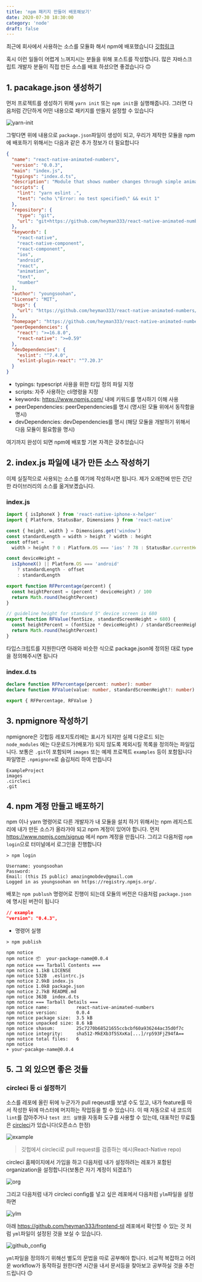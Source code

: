 ```yaml
---
title: 'npm 패키지 만들어 배포해보기'
date: 2020-07-30 18:30:00
category: 'node'
draft: false
---
```


최근에 회사에서 사용하는 소스를 모듈화 해서 npm에 배포했습니다
[깃헙링크](https://github.com/heyman333/react-native-animated-numbers)

혹시 이런 일들이 어렵게 느껴지시는 분들을 위해 포스트를 작성합니다. 많은 자바스크립트 개발자 분들이 직접 만든 소스를 배포 하셨으면 좋겠습니다 🙃

## 1. pacakage.json 생성하기

먼저 프로젝트를 생성하기 위해 `yarn init` 또는 `npm init`을 실행해줍니다. 그러면 다음처럼 간단하게 어떤 내용으로 패키지를 만들지 설정할 수 있습니다

![yarn-init](images/yarn_init.png)

그렇다면 위에 내용으로 `package.json`파일이 생성이 되고, 우리가 제작한 모듈을 npm에 배포하기 위해서는 다음과 같은 추가 정보가 더 필요합니다

```json
{
  "name": "react-native-animated-numbers",
  "version": "0.0.3",
  "main": "index.js",
  "typings": "index.d.ts",
  "description": "Module that shows number changes through simple animation",
  "scripts": {
    "lint": "yarn eslint .",
    "test": "echo \"Error: no test specified\" && exit 1"
  },
  "repository": {
    "type": "git",
    "url": "git+https://github.com/heyman333/react-native-animated-numbers"
  },
  "keywords": [
    "react-native",
    "react-native-component",
    "react-component",
    "ios",
    "android",
    "react",
    "animation",
    "text",
    "number"
  ],
  "author": "youngsoohan",
  "license": "MIT",
  "bugs": {
    "url": "https://github.com/heyman333/react-native-animated-numbers/issues"
  },
  "homepage": "https://github.com/heyman333/react-native-animated-numbers/blob/master/README.md",
  "peerDependencies": {
    "react": ">=16.8.0",
    "react-native": ">=0.59"
  },
  "devDependencies": {
    "eslint": "^7.4.0",
    "eslint-plugin-react": "^7.20.3"
  }
}
```

- typings: typescript 사용을 위한 타입 정의 파일 지정
- scripts: 자주 사용하는 cli명령을 지정
- keywords: https://www.npmjs.com/ 내에 키워드를 명시하기 이해 사용
- peerDependencies: peerDependencies를 명시 (명시된 모듈 위에서 동작함을 명시)
- devDependencies: devDependencies를 명시 (해당 모듈을 개발하기 위해서 다음 모듈이 필요함을 명시)

여기까지 완성이 되면 npm에 배포할 기본 자격은 갖추었습니다

## 2. index.js 파일에 내가 만든 소스 작성하기

이제 실질적으로 사용되는 소스를 여기에 작성하시면 됩니다. 제가 오래전에 만든 간단한 라이브러리의 소스를 옮겨보곘습니다.

### index.js

```js
import { isIphoneX } from 'react-native-iphone-x-helper'
import { Platform, StatusBar, Dimensions } from 'react-native'

const { height, width } = Dimensions.get('window')
const standardLength = width > height ? width : height
const offset =
  width > height ? 0 : Platform.OS === 'ios' ? 78 : StatusBar.currentHeight // iPhone X style SafeAreaView size in portrait

const deviceHeight =
  isIphoneX() || Platform.OS === 'android'
    ? standardLength - offset
    : standardLength

export function RFPercentage(percent) {
  const heightPercent = (percent * deviceHeight) / 100
  return Math.round(heightPercent)
}

// guideline height for standard 5" device screen is 680
export function RFValue(fontSize, standardScreenHeight = 680) {
  const heightPercent = (fontSize * deviceHeight) / standardScreenHeight
  return Math.round(heightPercent)
}
```

타입스크립트를 지원한다면 아래와 비슷한 식으로 package.json에 정의된 대로 type을 정의해주시면 됩니다

### index.d.ts

```ts
declare function RFPercentage(percent: number): number
declare function RFValue(value: number, standardScreenHeight?: number): number

export { RFPercentage, RFValue }
```

## 3. npmignore 작성하기

npmignore은 깃헙등 레포지토리에는 표시가 되지만 실제 다운로드 되는 `node_modules` 에는 다운로드가(배포가) 되지 않도록 제외시킬 목록을 정의하는 파일입니다.
보통은 `.git`이 포함되며 `images` 또는 예제 프로젝트 `examples` 등이 포함됩니다 파일명은 `.npmignore`로 숨김처리 하여 만듭니다

```
ExampleProject
images
.circleci
.git
```

## 4. npm 계정 만들고 배포하기

npm 이나 yarn 명령어로 다른 개발자가 내 모듈을 설치 하기 위해서는 npm 레지스트리에 내가 만든 소스가 올라가야 되고 npm 계정이 있어야 합니다.
먼저 https://www.npmjs.com/signup 에서 npm 계정을 만듭니다. 그리고 다음처럼 `npm login`으로 터미널에서 로그인을 진행합니다

```shell
> npm login

Username: youngsoohan
Password:
Email: (this IS public) amazingmobdev@gmail.com
Logged in as youngsoohan on https://registry.npmjs.org/.
```

배포는 `npm publush` 명령어로 진행이 되는데 모듈의 버전은 다음처럼 `package.json`에 명시된 버전이 됩니다

```json
// example
"version": "0.4.3",
```

- 명령어 실행

```shell
> npm publish

npm notice
npm notice 📦  your-package-name@0.0.4
npm notice === Tarball Contents ===
npm notice 1.1kB LICENSE
npm notice 532B  .eslintrc.js
npm notice 2.9kB index.js
npm notice 1.0kB package.json
npm notice 2.7kB README.md
npm notice 363B  index.d.ts
npm notice === Tarball Details ===
npm notice name:          react-native-animated-numbers
npm notice version:       0.0.4
npm notice package size:  3.5 kB
npm notice unpacked size: 8.6 kB
npm notice shasum:        25c7270b68521655ccbcbf60a936244ac35d0f7c
npm notice integrity:     sha512-MkEXb3f5SXxKa[...]/rp593FjZ94fA==
npm notice total files:   6
npm notice
+ your-pacakge-name@0.0.4
```

## 5. 그 외 있으면 좋은 것들

### circleci 등 ci 설정하기

소스를 레포에 올린 뒤에 누군가가 pull reqeust를 보낼 수도 있고, 내가 feature를 따서 작성한 뒤에 마스터에 머지하는 작업등을 할 수 있습니다.
이 때 자동으로 내 코드의 `lint`를 잡아주거나 `test 코드 실행`을 자동화 도구를 사용할 수 있는데, 대표적인 무료툴은 [circleci](https://circleci.com/)가 있습니다(오픈소스 한정)

![example](images/circleci.png)

> 깃헙에서 circleci로 pull request를 검증하는 예시(React-Native repo)

circleci 홈페이지에서 가입을 하고 다음처럼 내가 설정하려는 레포가 포함된 organization을 설정합니다(보통은 자기 계정이 되겠죠?)

![org](images/org.png)

그리고 다음처럼 내가 circleci config를 넣고 싶은 레포에서 다음처럼 `ylm`파일을 설정하면

![ylm](images/ylm.png)

아래 https://github.com/heyman333/frontend-til 레포에서 확인할 수 있는 것 처럼 `yml`파일이 설정된 것을 보실 수 있습니다.

![github_config](images/github_config.png)

`yml`파일을 정의하기 위해선 별도의 문법을 따로 공부해야 합니다. 비교적 복잡하고 어려운 workflow가 동작하길 원한다면 시간을 내서 문서등을 찾아보고 공부하실 것을 추천 드립니다 🙃
